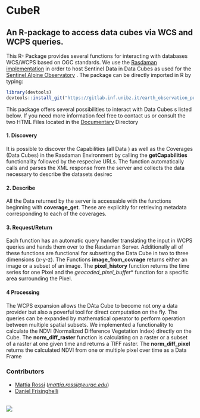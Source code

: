# CubeR
## An R-package to access data cubes via WCS and WCPS queries.

This R- Package provides several functions for interacting with databases WCS/WCPS based on OGC standards. We use the [Rasdaman implementation](http://saocompute.eurac.edu/rasdaman/ows) in order to host Sentinel Data in Data Cubes as used for the [Sentinel Alpine Observatory](http://sao.eurac.edu/) .
The package can be directly imported in R by typing:

```r
library(devtools)
devtools::install_git("https://gitlab.inf.unibz.it/earth_observation_public/CubeR")

```

This package offers several possibilities to interact with Data Cubes s listed below. If you need more information feel free to contact us or consult the two HTML Files located in the [Documentary](https://gitlab.inf.unibz.it/earth_observation_public/CubeR/tree/master/Documentation) Directory

#### 1. Discovery

It is possible to discover the Capabilities (all Data ) as well as the Coverages (Data Cubes) in the Rasdaman Environment by calling the **getCapabilities** functionality followed by the respecive URLs. The function automatically calls and parses the XML response from the server and collects the data necessary to describe the datasets desirec 

#### 2. Describe

All the Data returned by the server is accessable with the functions beginning with **coverage_get**. These are explicitly for retrieving metadata corresponding to each of the coverages.

#### 3. Request/Return

Each function has an automatic query handler translating the input in WCPS queries and hands them over to the Rasdaman Server. Additionally all of these functions are functional for subsetting the Data Cube in two to three dimensions (x-y-z).
The Functions **image_from_covrage** returns either an image or a subset of an image. The **pixel_history** function returns the time series for one Pixel and the *geocoded_pixel_buffer** function for a specific area surrounding the Pixel. 

#### 4 Processing

The WCPS expansion allows the DAta Cube to become not ony a data provider but also a poverful tool for direct computation on the fly. The queries can be expanded by mathematical operator to perform operation between multiple spatial subsets. We implemented a functionality to calculate the NDVI (Normalized Difference Vegetation Index) directly on the Cube.
The **norm_diff_raster** function is calculating on a raster or a subset of a raster at one given time and returns a TIFF raster. The **norm_diff_pixel** returns the calculated NDVI from one or multiple pixel over time as a Data Frame


### Contributors

* [Mattia Rossi](https://gitlab.inf.unibz.it/Mattia.Rossi) (*mattia.rossi@eurac.edu*)
* [Daniel Frisinghelli](https://gitlab.inf.unibz.it/Daniel.Frisinghelli)<br>

<br>![](http://www.eurac.edu/Style%20Library/logoEURAC.jpg)<br><br>


